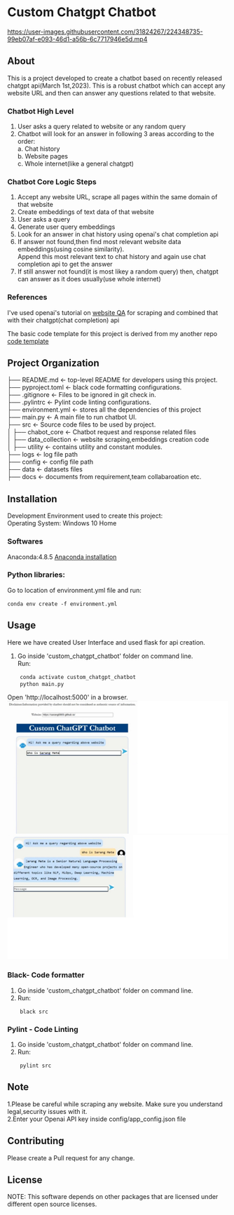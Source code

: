 # Custom Chatgpt Chatbot



https://user-images.githubusercontent.com/31824267/224348735-99eb07af-e093-46d1-a56b-6c7717946e5d.mp4


## About 
This is a project developed to create a chatbot based on recently released chatgpt api(March 1st,2023). 
This is a robust chatbot which can accept any website URL and then can answer any questions related to that website.  


### Chatbot High Level
1. User asks a query related to website or any random query
2. Chatbot will look for an answer in following 3 areas according to the order:       
  a. Chat history    
  b. Website pages      
  c. Whole internet(like a general chatgpt)     

### Chatbot Core Logic Steps   
1. Accept any website URL, scrape all pages within the same domain of that website     
2. Create embeddings of text data of that website     
3. User asks a query      
4. Generate user query embeddings      
4. Look for an answer in chat history using openai's chat completion api     
5. If answer not found,then find most relevant website data embeddings(using cosine similarity).      
  Append this most relevant text to chat history and again use chat completion api to get the answer       
6. If still answer not found(it is most likey a random query) then, chatgpt can answer as it does usually(use whole internet)         


### References
I've used openai's tutorial on <a href="https://github.com/openai/openai-cookbook/blob/main/apps/web-crawl-q-and-a/web-qa.py">website QA</a>  for scraping and combined that with their chatgpt(chat completion) api     


The basic code template for this project is derived from my another repo <a href="https://github.com/sarang0909/Code_Template">code template</a> 


## Project Organization


├── README.md         		<- top-level README for developers using this project.    
├── pyproject.toml         		<- black code formatting configurations.    
├── .gitignore         		<- Files to be ignored in git check in.    
├── .pylintrc         		<- Pylint code linting configurations.    
├── environment.yml 	    <- stores all the dependencies of this project    
├── main.py 	            <- A main file to run chatbot UI.    
├── src                     <- Source code files to be used by project.    
│       ├── chabot_core 	  <- Chatbot request and response related files   
│       ├── data_collection <- website scraping,embeddings creation code   
│       ├── utility	        <- contains utility  and constant modules.   
├── logs                    <- log file path   
├── config                  <- config file path   
├── data                <- datasets files   
├── docs               <- documents from requirement,team collabaroation etc.   




## Installation
Development Environment used to create this project:  
Operating System: Windows 10 Home  

### Softwares
Anaconda:4.8.5  <a href="https://docs.anaconda.com/anaconda/install/windows/">Anaconda installation</a>   
 

### Python libraries:
Go to location of environment.yml file and run:  
```
conda env create -f environment.yml
```
 

## Usage
Here we have created User Interface and used flask for api creation.

1. Go inside 'custom_chatgpt_chatbot' folder on command line.  
   Run:
  ``` 
      conda activate custom_chatgpt_chatbot  
      python main.py       
  ```
  Open 'http://localhost:5000' in a browser.
![alt text](docs/first.jpg?raw=true)
![alt text](docs/second.jpg?raw=true)
 

### Black- Code formatter
1. Go inside 'custom_chatgpt_chatbot' folder on command line.
2. Run:
  ``` 
      black src 
  ```

### Pylint -  Code Linting
1. Go inside 'custom_chatgpt_chatbot' folder on command line.
2. Run:
  ``` 
      pylint src  
  ```


## Note
1.Please be careful while scraping any website. Make sure you understand legal,security issues with it.    
2.Enter your Openai API key inside config/app_config.json file

## Contributing
Please create a Pull request for any change. 

## License


NOTE: This software depends on other packages that are licensed under different open source licenses.

